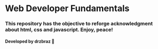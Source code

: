 # Web Developer Fundamentals

### This repository has the objective to reforge acknowledgment about html, css and javascript. Enjoy, peace!

#### Developed by drzbraz 🥳
